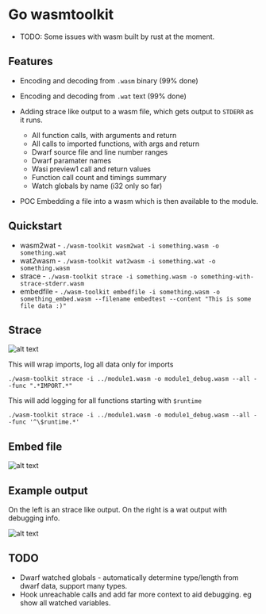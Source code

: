 # Go wasmtoolkit

* TODO: Some issues with wasm built by rust at the moment.

## Features

* Encoding and decoding from `.wasm` binary (99% done)
* Encoding and decoding from `.wat` text (99% done)

* Adding strace like output to a wasm file, which gets output to `STDERR` as it runs.
  * All function calls, with arguments and return
  * All calls to imported functions, with args and return
  * Dwarf source file and line number ranges
  * Dwarf paramater names
  * Wasi preview1 call and return values
  * Function call count and timings summary
  * Watch globals by name (i32 only so far)

* POC Embedding a file into a wasm which is then available to the module.

## Quickstart

* wasm2wat - `./wasm-toolkit wasm2wat -i something.wasm -o something.wat`
* wat2wasm - `./wasm-toolkit wat2wasm -i something.wat -o something.wasm`
* strace - `./wasm-toolkit strace -i something.wasm -o something-with-strace-stderr.wasm`
* embedfile - `./wasm-toolkit embedfile -i something.wasm -o something_embed.wasm --filename embedtest --content "This is some file data :)"`

## Strace

![alt text](https://raw.githubusercontent.com/loopholelabs/wasm-toolkit/master/strace.png)

This will wrap imports, log all data only for imports

`./wasm-toolkit strace -i ../module1.wasm -o module1_debug.wasm --all --func ".*IMPORT.*"`

This will add logging for all functions starting with `$runtime`

`./wasm-toolkit strace -i ../module1.wasm -o module1_debug.wasm --all --func '^\$runtime.*'`

## Embed file

![alt text](https://raw.githubusercontent.com/loopholelabs/wasm-toolkit/master/embed.png)

## Example output

On the left is an strace like output. On the right is a wat output with debugging info.

![alt text](https://raw.githubusercontent.com/loopholelabs/wasm-toolkit/master/output.png)

## TODO

* Dwarf watched globals - automatically determine type/length from dwarf data, support many types.
* Hook unreachable calls and add far more context to aid debugging. eg show all watched variables.
